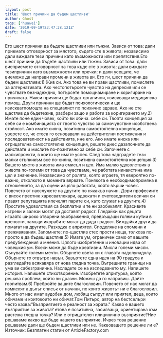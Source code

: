 ```yaml
---
layout: post
title: 'Шест причини да бъдем щастливи'
author: Ghost
tags: ['huawei']
date: '2019-09-19T23:47:38.121Z'
draft: false
---
```


Ето шест причини да бъдете щастливи или тъжни. Зависи от това: дали приемате отговорност за мястото, където сте в живота; независимо дали виждате тези причини като възможности или препятствия.Ето шест причини да бъдете щастливи или тъжни. Зависи от това: дали виеприемете отговорност за това къде сте в живота; дали виждате тезипричини като възможности или пречки; и дали усещате, че виеможе да направи промени в живота ви. Ето ги, шест причини да бъдем щастливи:1) Жив си. Ако това не ви прави щастливи, помислете за алтернативата. Ако честопотърсете чувство на депресия или се чувствате безнадеждно, потърсете помощнамиране и коригиране на причината. Някои причини ще бъдат органични, изискващи медицинска помощ. Други причини ще бъдат психологически и ще изискватпомощта на специалист по психично здраве. Ако не сте щастлив да бъдетежив, разбери защо и работи за коригирането му.2) Имате поне един човек, който ви обича: себе си. Твоята концепция за себе си е комбинацията от твоето чувство за самочувствие исобствена стойност. Ако имате силна, позитивна самостоятелна концепция, уверете се, че стеса го основавали на действителни постижения и последователност на действията, ине его. Ако имате ниска или отрицателна самостоятелна концепция, решете днес дазапочнете да действате и мислите по-позитивно за себе си. Започнете с малкипроекти, в които ще имате успех. След това надградете тези малки стъпкикъм все по-силна, позитивна самостоятелна концепция.3) Вашето място в живота има смисъл и цел. Има малко удоволствия в живота по-големи от това да чувстваме, че работата нинаистина има цел и значение. Независимо от ролята, която играете, тя евероятно по-важно, отколкото в момента вярвате. Понякога е необходимопромяна в отношението, за да оцени изцяло работата, която върши човек. Повечето от насслужете на другите по някакъв начин. Дори професиите с висок престиж харесватлекари, адвокати и счетоводители всички си правят репутацията ипечелят парите си, като служат на другите.4) Простите удоволствия са безплатни и те ни заобикалят. Красивите изгреви и залези могат да доставят радост. Гледайки как децата играятс широко отворени въображения, превръщащи големи кутии в крепости, замъци икорабите могат да дадат радост. Виждайки други да помагат на другите. Разходка с aприятел. Споделяне на спомени и преживявания. Запомнете: по-щастлив стес прости неща, толкова по-просто е да бъдеш щастлив.5) Имате ум, ограничен само от вашите предубеждения и мнения. Цялото изобретение и иновации идва от човешкия ум. Всеки може да бъде креативни. Мисли големи мисли. Сънувайте големи мечти. Обърнете света си с главата надолунадолу. Обърнете го отвътре навън. Завъртете една идея на 90 градуса и разгледайте всякавяра от нова гледна точка. Вътрешните граници на ума ви сабезгранична. Насладете се на изследването му. Напишете история. Напишете стихотворение. Изобретете aпритурка, която решава проблем, който ви дразни. Можеш да го направиш. Дайте гоопитвам.6) Пребройте вашите благословии. Повечето от нас могат да измислят a дълъг списък от начини, по които животът ни е благословил. Много от нас имат aудобен дом, любящ съпруг или приятел, деца, които обичаме и коитокоито ни обичат.Том Питърс, автор на бестселъри често казва:"Възприятието е реалност за хората." Какво е вашето възприятие за живота? етова е позитивна, засилваща, ориентирана към растежа гледна точка? Или е отрицателен илицинично възприятие?Ние решаваме какво ще бъде нашето възприятие. Ичрез това решение решаваме дали ще бъдем щастливи или не. Каквовашето решение ли е?Източник: Безплатни статии от ArticleFactory.com
